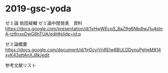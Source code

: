 # 2019-gsc-yoda
ゼミ論 依田峻輔
ゼミ論中間発表　資料
https://docs.google.com/presentation/d/1vHwWEcqS_8aZ9g6NbdIwJ1u4stnA-tz6nxoDwG8hTUA/edit#slide=id.p

ゼミ論概要
https://docs.google.com/document/d/1jrGcviVnRElw8BULDDynuPeheM814xyK43sttAnXJ8k/edit

参考文献リスト

